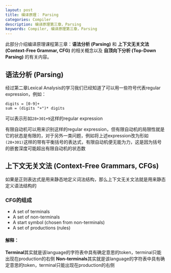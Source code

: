 ```yaml
---
layout: post
title: 编译原理： Parsing
categories: Compiler
description: 编译原理第三章，Parsing
keywords: Compiler, 编译原理第三章，Parsing
---
```


此部分介绍编译原理课程第三章：**语法分析 (Parsing)** 和 **上下文无关文法 (Context-Free Grammar, CFG)** 的相关概念以及 **自顶向下分析 (Top-Down Parsing)** 的有关内容。

## 语法分析 (Parsing)
经过第二章Lexical Analysis的学习我们已经知道了可以用一些符号代表regular expression，例如：
```
digits = [0-9]+
sum = (digits "+")* digits
```
可以表示形如`28+301+9`这样的regular expression

有限自动机可以用来识别这样的regular expression，但有限自动机的局限性就是它的状态是有限的，对于另外一类问题，例如将上述expression改为形如`(28+301)`这样的带有平衡括号的表达式，有限自动机便无能为力，这是因为括号的嵌套深度可能超出有限自动机的状态数

## 上下文无关文法 (Context-Free Grammars, CFGs)
如果是正则表达式是用来静态地定义词法结构，那么上下文无关文法就是用来静态定义语法结构的

### CFG的组成
* A set of terminals 
* A set of non-terminals
* A start symbol (chosen from non-terminals)
* A set of productions (rules)

#### 解释：
**Terminal**其实就是该language的字符表中具有确定意思的token，terminal只能出现在production的右侧
**Non-terminals**其实就是该language的字符表中具有确定意思的token，terminal只能出现在production的右侧
